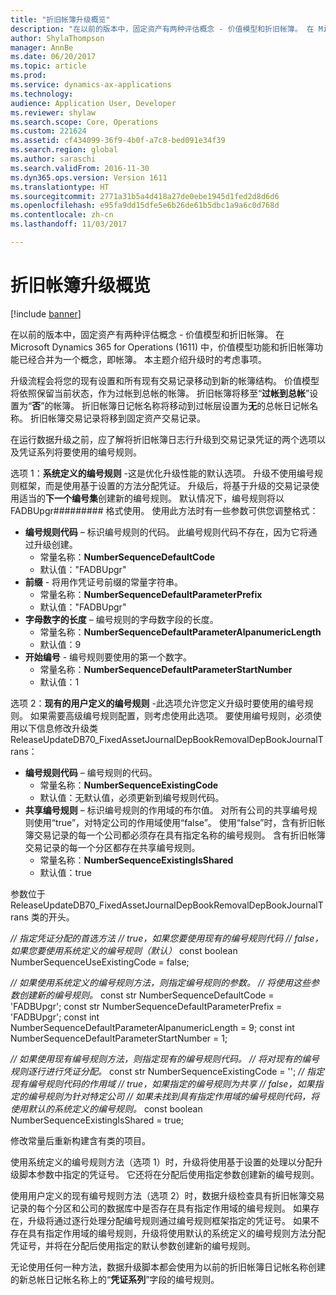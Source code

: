 ```yaml
---
title: "折旧帐簿升级概览"
description: "在以前的版本中，固定资产有两种评估概念 - 价值模型和折旧帐簿。 在 Microsoft Dynamics 365 for Operations (1611) 中，价值模型功能和折旧帐簿功能已经合并为一个概念，即帐簿。 本主题介绍升级时的考虑事项。"
author: ShylaThompson
manager: AnnBe
ms.date: 06/20/2017
ms.topic: article
ms.prod: 
ms.service: dynamics-ax-applications
ms.technology: 
audience: Application User, Developer
ms.reviewer: shylaw
ms.search.scope: Core, Operations
ms.custom: 221624
ms.assetid: cf434099-36f9-4b0f-a7c8-bed091e34f39
ms.search.region: global
ms.author: saraschi
ms.search.validFrom: 2016-11-30
ms.dyn365.ops.version: Version 1611
ms.translationtype: HT
ms.sourcegitcommit: 2771a31b5a4d418a27de0ebe1945d1fed2d8d6d6
ms.openlocfilehash: e95fa9dd15dfe5e6b26de61b5dbc1a9a6c0d768d
ms.contentlocale: zh-cn
ms.lasthandoff: 11/03/2017

---
```


# <a name="depreciation-book-upgrade-overview"></a>折旧帐簿升级概览

[!include [banner](../includes/banner.md)]

在以前的版本中，固定资产有两种评估概念 - 价值模型和折旧帐簿。 在 Microsoft Dynamics 365 for Operations (1611) 中，价值模型功能和折旧帐簿功能已经合并为一个概念，即帐簿。 本主题介绍升级时的考虑事项。 

升级流程会将您的现有设置和所有现有交易记录移动到新的帐簿结构。 价值模型将依照保留当前状态，作为过帐到总帐的帐簿。 折旧帐簿将移至“**过帐到总帐**”设置为“**否**”的帐簿。 折旧帐簿日记帐名称将移动到过帐层设置为**无**的总帐日记帐名称。 折旧帐簿交易记录将移到固定资产交易记录。 

在运行数据升级之前，应了解将折旧帐簿日志行升级到交易记录凭证的两个选项以及凭证系列将要使用的编号规则。 

选项 1：**系统定义的编号规则** -这是优化升级性能的默认选项。 升级不使用编号规则框架，而是使用基于设置的方法分配凭证。 升级后，将基于升级的交易记录使用适当的**下一个编号集**创建新的编号规则。 默认情况下，编号规则将以 FADBUpgr\#\#\#\#\#\#\#\#\# 格式使用。 使用此方法时有一些参数可供您调整格式：

-   **编号规则代码** – 标识编号规则的代码。 此编号规则代码不存在，因为它将通过升级创建。
    -   常量名称：**NumberSequenceDefaultCode**
    -   默认值："FADBUpgr"
-   **前缀** - 将用作凭证号前缀的常量字符串。
    -   常量名称：**NumberSequenceDefaultParameterPrefix**
    -   默认值："FADBUpgr"
-   **字母数字的长度** – 编号规则的字母数字段的长度。
    -   常量名称：**NumberSequenceDefaultParameterAlpanumericLength**
    -   默认值：9
-   **开始编号** - 编号规则要使用的第一个数字。
    -   常量名称：**NumberSequenceDefaultParameterStartNumber**
    -   默认值：1

选项 2：**现有的用户定义的编号规则** -此选项允许您定义升级时要使用的编号规则。 如果需要高级编号规则配置，则考虑使用此选项。 要使用编号规则，必须使用以下信息修改升级类 ReleaseUpdateDB70\_FixedAssetJournalDepBookRemovalDepBookJournalTrans：

-   **编号规则代码** – 编号规则的代码。
    -   常量名称：**NumberSequenceExistingCode**
    -   默认值：无默认值，必须更新到编号规则代码。
-   **共享编号规则** – 标识编号规则的作用域的布尔值。 对所有公司的共享编号规则使用“true”，对特定公司的作用域使用“false”。 使用“false”时，含有折旧帐簿交易记录的每一个公司都必须存在具有指定名称的编号规则。 含有折旧帐簿交易记录的每一个分区都存在共享编号规则。
    -   常量名称：**NumberSequenceExistingIsShared**
    -   默认值：true

参数位于 ReleaseUpdateDB70\_FixedAssetJournalDepBookRemovalDepBookJournalTrans 类的开头。 

*// 指定凭证分配的首选方法* 
 *// true，如果您要使用现有的编号规则代码* 
 *// false，如果您要使用系统定义的编号规则（默认）* const boolean NumberSequenceUseExistingCode = false;  

*// 如果使用系统定义的编号规则方法，则指定编号规则的参数。*
 *// 将使用这些参数创建新的编号规则。* const str NumberSequenceDefaultCode = 'FADBUpgr'; const str NumberSequenceDefaultParameterPrefix = 'FADBUpgr'; const int NumberSequenceDefaultParameterAlpanumericLength = 9; const int NumberSequenceDefaultParameterStartNumber = 1;   

*// 如果使用现有编号规则方法，则指定现有的编号规则代码。* 
 *// 将对现有的编号规则逐行进行凭证分配。* const str NumberSequenceExistingCode = ''; *// 指定现有编号规则代码的作用域* 
 *// true，如果指定的编号规则为共享* 
 *// false，如果指定的编号规则为针对特定公司* 
 *// 如果未找到具有指定作用域的编号规则代码，将使用默认的系统定义的编号规则。* const boolean NumberSequenceExistingIsShared = true; 

修改常量后重新构建含有类的项目。 

使用系统定义的编号规则方法（选项 1）时，升级将使用基于设置的处理以分配升级脚本参数中指定的凭证号。 它还将在分配后使用指定参数创建新的编号规则。 

使用用户定义的现有编号规则方法（选项 2）时，数据升级检查具有折旧帐簿交易记录的每个分区和公司的数据库中是否存在具有指定作用域的编号规则。 如果存在，升级将通过逐行处理分配编号规则通过编号规则框架指定的凭证号。 如果不存在具有指定作用域的编号规则，升级将使用默认的系统定义的编号规则方法分配凭证号，并将在分配后使用指定的默认参数创建新的编号规则。

无论使用任何一种方法，数据升级脚本都会使用为以前的折旧帐簿日记帐名称创建的新总帐日记帐名称上的“**凭证系列**”字段的编号规则。




